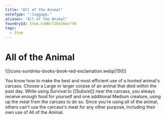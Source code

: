```yaml
---
title: "All of the Animal"
noteType: ":luggage:"
aliases: "All of the Animal"
foundryId: Item.CnNDcf2EmI6mxftN
tags:
  - Item
---
```


# All of the Animal
![[icons-sundries-books-book-red-exclamation.webp|150]]

You know how to make the best and most efficient use of a hunted animal's carcass. Choose a Large or larger corpse of an animal that died within the past day. While using Survival to [[Subsist]] near the carcass, you always receive enough food for yourself and one additional Medium creature, using up the meat from the carcass to do so. Since you're using all of the animal, others can't use the carcass's meat for any other purpose, including their own use of All of the Animal.
